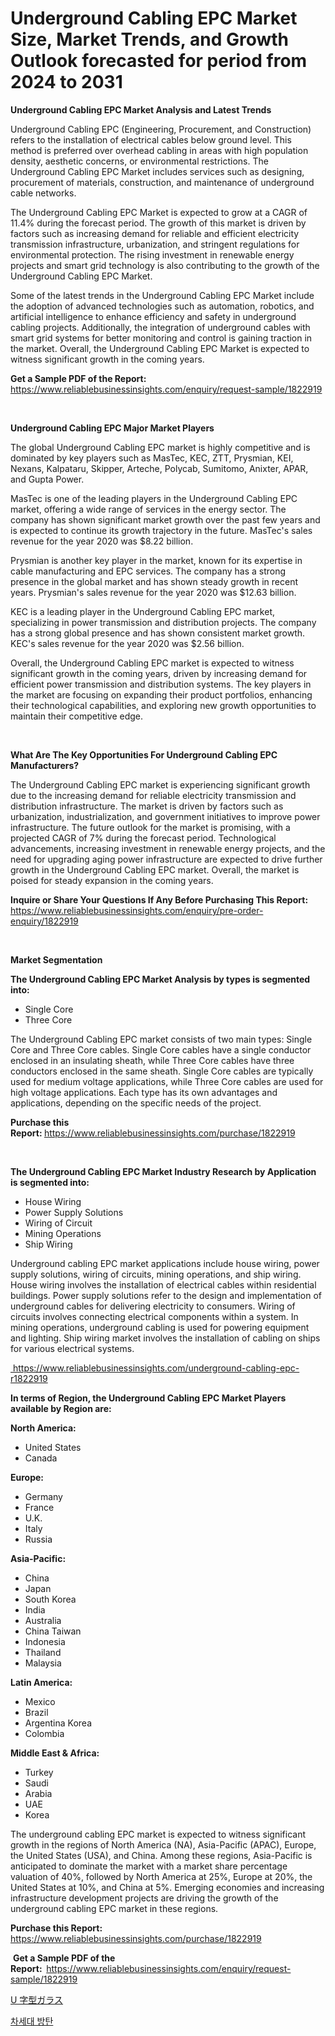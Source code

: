<p><h1>Underground Cabling EPC Market Size, Market Trends, and Growth Outlook forecasted for period from 2024 to 2031</h1></p><p><strong>Underground Cabling EPC Market Analysis and Latest Trends</strong></p>
<p><p>Underground Cabling EPC (Engineering, Procurement, and Construction) refers to the installation of electrical cables below ground level. This method is preferred over overhead cabling in areas with high population density, aesthetic concerns, or environmental restrictions. The Underground Cabling EPC Market includes services such as designing, procurement of materials, construction, and maintenance of underground cable networks.</p><p>The Underground Cabling EPC Market is expected to grow at a CAGR of 11.4% during the forecast period. The growth of this market is driven by factors such as increasing demand for reliable and efficient electricity transmission infrastructure, urbanization, and stringent regulations for environmental protection. The rising investment in renewable energy projects and smart grid technology is also contributing to the growth of the Underground Cabling EPC Market.</p><p>Some of the latest trends in the Underground Cabling EPC Market include the adoption of advanced technologies such as automation, robotics, and artificial intelligence to enhance efficiency and safety in underground cabling projects. Additionally, the integration of underground cables with smart grid systems for better monitoring and control is gaining traction in the market. Overall, the Underground Cabling EPC Market is expected to witness significant growth in the coming years.</p></p>
<p><strong>Get a Sample PDF of the Report:&nbsp;</strong> <a href="https://www.reliablebusinessinsights.com/enquiry/request-sample/1822919">https://www.reliablebusinessinsights.com/enquiry/request-sample/1822919</a></p>
<p>&nbsp;</p>
<p><strong>Underground Cabling EPC Major Market Players</strong></p>
<p><p>The global Underground Cabling EPC market is highly competitive and is dominated by key players such as MasTec, KEC, ZTT, Prysmian, KEI, Nexans, Kalpataru, Skipper, Arteche, Polycab, Sumitomo, Anixter, APAR, and Gupta Power.</p><p>MasTec is one of the leading players in the Underground Cabling EPC market, offering a wide range of services in the energy sector. The company has shown significant market growth over the past few years and is expected to continue its growth trajectory in the future. MasTec's sales revenue for the year 2020 was $8.22 billion.</p><p>Prysmian is another key player in the market, known for its expertise in cable manufacturing and EPC services. The company has a strong presence in the global market and has shown steady growth in recent years. Prysmian's sales revenue for the year 2020 was $12.63 billion.</p><p>KEC is a leading player in the Underground Cabling EPC market, specializing in power transmission and distribution projects. The company has a strong global presence and has shown consistent market growth. KEC's sales revenue for the year 2020 was $2.56 billion.</p><p>Overall, the Underground Cabling EPC market is expected to witness significant growth in the coming years, driven by increasing demand for efficient power transmission and distribution systems. The key players in the market are focusing on expanding their product portfolios, enhancing their technological capabilities, and exploring new growth opportunities to maintain their competitive edge.</p></p>
<p>&nbsp;</p>
<p><strong>What Are The Key Opportunities For Underground Cabling EPC Manufacturers?</strong></p>
<p><p>The Underground Cabling EPC market is experiencing significant growth due to the increasing demand for reliable electricity transmission and distribution infrastructure. The market is driven by factors such as urbanization, industrialization, and government initiatives to improve power infrastructure. The future outlook for the market is promising, with a projected CAGR of 7% during the forecast period. Technological advancements, increasing investment in renewable energy projects, and the need for upgrading aging power infrastructure are expected to drive further growth in the Underground Cabling EPC market. Overall, the market is poised for steady expansion in the coming years.</p></p>
<p><strong>Inquire or Share Your Questions If Any Before Purchasing This Report:</strong> <a href="https://www.reliablebusinessinsights.com/enquiry/pre-order-enquiry/1822919">https://www.reliablebusinessinsights.com/enquiry/pre-order-enquiry/1822919</a></p>
<p>&nbsp;</p>
<p><strong>Market Segmentation</strong></p>
<p><strong>The Underground Cabling EPC Market Analysis by types is segmented into:</strong></p>
<p><ul><li>Single Core</li><li>Three Core</li></ul></p>
<p><p>The Underground Cabling EPC market consists of two main types: Single Core and Three Core cables. Single Core cables have a single conductor enclosed in an insulating sheath, while Three Core cables have three conductors enclosed in the same sheath. Single Core cables are typically used for medium voltage applications, while Three Core cables are used for high voltage applications. Each type has its own advantages and applications, depending on the specific needs of the project.</p></p>
<p><strong>Purchase this Report:&nbsp;</strong><a href="https://www.reliablebusinessinsights.com/purchase/1822919">https://www.reliablebusinessinsights.com/purchase/1822919</a></p>
<p>&nbsp;</p>
<p><strong>The Underground Cabling EPC Market Industry Research by Application is segmented into:</strong></p>
<p><ul><li>House Wiring</li><li>Power Supply Solutions</li><li>Wiring of Circuit</li><li>Mining Operations</li><li>Ship Wiring</li></ul></p>
<p><p>Underground cabling EPC market applications include house wiring, power supply solutions, wiring of circuits, mining operations, and ship wiring. House wiring involves the installation of electrical cables within residential buildings. Power supply solutions refer to the design and implementation of underground cables for delivering electricity to consumers. Wiring of circuits involves connecting electrical components within a system. In mining operations, underground cabling is used for powering equipment and lighting. Ship wiring market involves the installation of cabling on ships for various electrical systems.</p></p>
<p><a href="https://www.reliablebusinessinsights.com/underground-cabling-epc-r1822919">&nbsp;https://www.reliablebusinessinsights.com/underground-cabling-epc-r1822919</a></p>
<p><strong>In terms of Region, the Underground Cabling EPC Market Players available by Region are:</strong></p>
<p>
    <p> <strong> North America: </strong>
        <ul>
            <li>United States</li>
            <li>Canada</li>
        </ul>
        </p> 
    <p> <strong> Europe: </strong>
        <ul>
            <li>Germany</li>
            <li>France</li>
            <li>U.K.</li>
            <li>Italy</li>
            <li>Russia</li>
        </ul>
        </p> 
    <p> <strong> Asia-Pacific: </strong>
        <ul>
            <li>China</li>
            <li>Japan</li>
            <li>South Korea</li>
            <li>India</li>
            <li>Australia</li>
            <li>China Taiwan</li>
            <li>Indonesia</li>
            <li>Thailand</li>
            <li>Malaysia</li>
        </ul>
        </p> 
    <p> <strong> Latin America: </strong>
        <ul>
            <li>Mexico</li>
            <li>Brazil</li>
            <li>Argentina Korea</li>
            <li>Colombia</li>
        </ul>
        </p> 
    <p> <strong> Middle East & Africa: </strong>
        <ul>
            <li>Turkey</li>
            <li>Saudi</li>
            <li>Arabia</li>
            <li>UAE</li>
            <li>Korea</li>
        </ul>
    </p>
    </p>
<p><p>The underground cabling EPC market is expected to witness significant growth in the regions of North America (NA), Asia-Pacific (APAC), Europe, the United States (USA), and China. Among these regions, Asia-Pacific is anticipated to dominate the market with a market share percentage valuation of 40%, followed by North America at 25%, Europe at 20%, the United States at 10%, and China at 5%. Emerging economies and increasing infrastructure development projects are driving the growth of the underground cabling EPC market in these regions.</p></p>
<p><strong>Purchase this Report: </strong><a href="https://www.reliablebusinessinsights.com/purchase/1822919">https://www.reliablebusinessinsights.com/purchase/1822919</a></p>
<p>&nbsp;<strong>Get a Sample PDF of the Report:&nbsp;&nbsp;</strong><a href="https://www.reliablebusinessinsights.com/enquiry/request-sample/1822919">https://www.reliablebusinessinsights.com/enquiry/request-sample/1822919</a></p>
<p><strong></strong></p>
<p><p><a href="https://github.com/AaronVargas43/Market-Research-Report-List-2/blob/main/3693239153244.md">U 字型ガラス</a></p><p><a href="https://github.com/FelipeGrrady654556/Market-Research-Report-List-2/blob/main/5381395163684.md">차세대 방탄</a></p></p>